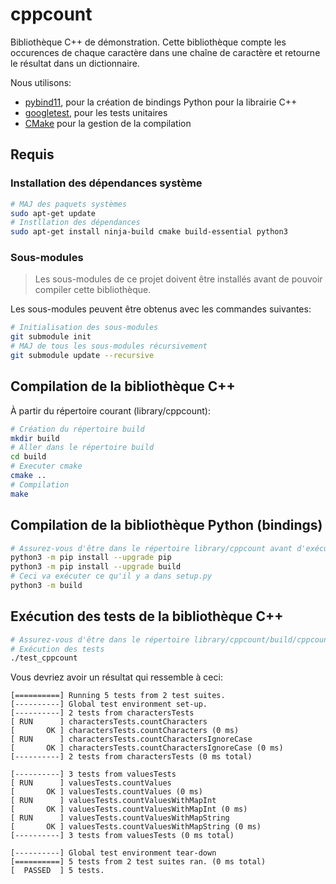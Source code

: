 # cppcount

Bibliothèque C++ de démonstration. Cette bibliothèque compte les occurences de chaque caractère dans une chaîne de caractère et retourne le résultat dans un dictionnaire.

Nous utilisons:

* [pybind11](https://github.com/pybind/pybind11), pour la création de bindings Python pour la librairie C++
* [googletest](https://github.com/google/googletest), pour les tests unitaires
* [CMake](https://cmake.org) pour la gestion de la compilation

## Requis

### Installation des dépendances système

```bash
# MAJ des paquets systèmes
sudo apt-get update
# Instllation des dépendances
sudo apt-get install ninja-build cmake build-essential python3
```

### Sous-modules

> Les sous-modules de ce projet doivent être installés avant de pouvoir compiler cette bibliothèque.

Les sous-modules peuvent être obtenus avec les commandes suivantes:

```bash
# Initialisation des sous-modules
git submodule init
# MAJ de tous les sous-modules récursivement
git submodule update --recursive
```

## Compilation de la bibliothèque C++

À partir du répertoire courant (library/cppcount):

```bash
# Création du répertoire build
mkdir build
# Aller dans le répertoire build
cd build
# Executer cmake
cmake ..
# Compilation
make
```

## Compilation de la bibliothèque Python (bindings)

```bash
# Assurez-vous d'être dans le répertoire library/cppcount avant d'exécuter ces commandes
python3 -m pip install --upgrade pip
python3 -m pip install --upgrade build
# Ceci va exécuter ce qu'il y a dans setup.py
python3 -m build
```

## Exécution des tests de la bibliothèque C++

```bash
# Assurez-vous d'être dans le répertoire library/cppcount/build/cppcount/tests
# Exécution des tests
./test_cppcount
```

Vous devriez avoir un résultat qui ressemble à ceci:

```text
[==========] Running 5 tests from 2 test suites.
[----------] Global test environment set-up.
[----------] 2 tests from charactersTests
[ RUN      ] charactersTests.countCharacters
[       OK ] charactersTests.countCharacters (0 ms)
[ RUN      ] charactersTests.countCharactersIgnoreCase
[       OK ] charactersTests.countCharactersIgnoreCase (0 ms)
[----------] 2 tests from charactersTests (0 ms total)

[----------] 3 tests from valuesTests
[ RUN      ] valuesTests.countValues
[       OK ] valuesTests.countValues (0 ms)
[ RUN      ] valuesTests.countValuesWithMapInt
[       OK ] valuesTests.countValuesWithMapInt (0 ms)
[ RUN      ] valuesTests.countValuesWithMapString
[       OK ] valuesTests.countValuesWithMapString (0 ms)
[----------] 3 tests from valuesTests (0 ms total)

[----------] Global test environment tear-down
[==========] 5 tests from 2 test suites ran. (0 ms total)
[  PASSED  ] 5 tests.

```
